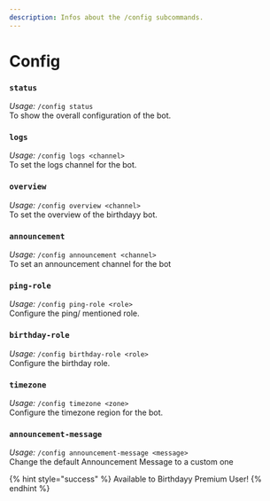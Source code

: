 ```yaml
---
description: Infos about the /config subcommands.
---
```


# Config

### `status`

_Usage:_ `/config status`\
To show the overall configuration of the bot.

### `logs`

_Usage:_ `/config logs <channel>`\
To set the logs channel for the bot.

### `overview`

_Usage:_ `/config overview <channel>`\
To set the overview of the birthdayy bot.

### `announcement`

_Usage:_ `/config announcement <channel>`\
To set an announcement channel for the bot

### `ping-role`

_Usage:_ `/config ping-role <role>`\
Configure the ping/ mentioned role.

### `birthday-role`

_Usage:_ `/config birthday-role <role>`\
Configure the birthday role.

### `timezone`

_Usage:_ `/config timezone <zone>`\
Configure the timezone region for the bot.

### `announcement-message`

_Usage:_ `/config announcement-message <message>`\
Change the default Announcement Message to a custom one

{% hint style="success" %}
Available to Birthdayy Premium User!
{% endhint %}
